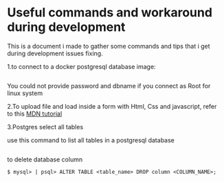 # Useful commands and workaround during development

This is a document i made to gather some commands and tips that i get during development issues fixing.

1.to connect to a docker postgresql database image:
```docker exec -it <docker database image name> psql -U <databaseusername> -W <dbpassword> <dbname>
```

You could not provide password and dbname  if you connect as Root for linux system

2.To upload file and load inside a form with Html, Css and javascript, refer to this [MDN tutorial](https://developer.mozilla.org/en-US/docs/Web/HTML/Element/input/file)

3.Postgres select all tables

use this command to list all tables in a postgresql database

```\dt *.*
```
to delete database column

```
$ mysql> | psql> ALTER TABLE <table_name> DROP column <COLUMN_NAME>;
```

